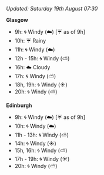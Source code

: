 *Updated: Saturday 19th August 07:30*

**Glasgow**

* 9h: :cyclone: Windy (:cloud:) [:umbrella: as of 9h]
* 10h: :umbrella: Rainy
* 11h: :cyclone: Windy (:cloud:)
* 12h - 15h: :cyclone: Windy (:partly_sunny:)
* 16h: :cloud: Cloudy
* 17h: :cyclone: Windy (:partly_sunny:)
* 18h, 19h: :cyclone: Windy (:sunny:)
* 20h: :cyclone: Windy (:partly_sunny:)

**Edinburgh**

* 9h: :cyclone: Windy (:cloud:) [:umbrella: as of 9h]
* 10h: :cyclone: Windy (:cloud:)
* 11h - 13h: :cyclone: Windy (:partly_sunny:)
* 14h: :cyclone: Windy (:sunny:)
* 15h, 16h: :cyclone: Windy (:partly_sunny:)
* 17h - 19h: :cyclone: Windy (:sunny:)
* 20h: :cyclone: Windy (:partly_sunny:)
